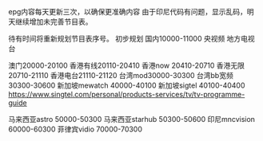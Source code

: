 epg内容每天更新三次，以确保更准确内容
由于印尼代码有问题，显示乱码，明天继续增加未完善节目表。

待有时间将重新规划节目表序号。
初步规划
国内10000-11000
央视频
地方电视台

澳门20000-20100
香港有线20110-20410
香港now 20410-20710
香港无限20710-21110
香港电台21110-21120
台湾mod30000-30300
台湾bb宽频 30300-30600
新加坡mewatch 40000-40100
新加坡sigtel  40100-40400
https://www.singtel.com/personal/products-services/tv/tv-programme-guide

马来西亚astro  50000-50300
马来西亚starhub 50300-50600
印尼mncvision  60000-60300
菲律宾vidio 70000-70300
